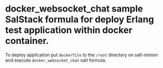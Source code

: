 docker_websocket_chat sample SalStack formula for deploy Erlang test application within docker container.
=====================

To deploy application put `dockerfile` to the `/root` directory on salt-minion and execute `docker_websocket_chat` salt formula.
